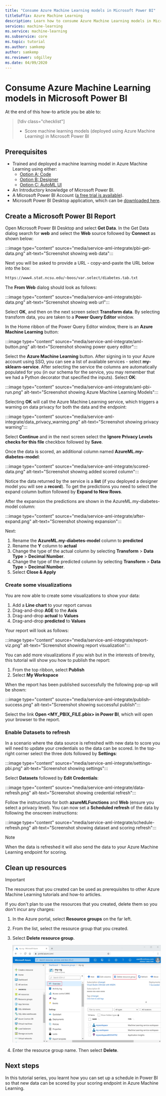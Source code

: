 ```yaml
---
title: "Consume Azure Machine Learning models in Microsoft Power BI"
titleSuffix: Azure Machine Learning
description: Learn how to consume Azure Machine Learning models in Microsoft Power BI.
services: machine-learning
ms.service: machine-learning
ms.subservice: core
ms.topic: tutorial
ms.author: samkemp
author: samkemp
ms.reviewer: sdgilley
ms.date: 04/09/2020
---
```


# Consume Azure Machine Learning models in Microsoft Power BI

At the end of this how-to article you be able to:

> [!div class="checklist"]
> * Score machine learning models (deployed using Azure Machine Learning) in Microsoft Power BI

## Prerequisites

- Trained and deployed a machine learning model in Azure Machine Learning using either:
    - [Option A: Code](./tutorial-pbi-custom-model.md)
    - [Option B: Designer](/tutorial-pbi-designer-model.md)
    - [Option C: AutoML UI](/tutorial-pbi-automl-model.md)
- An Introductory knowledge of Microsoft Power BI.
- A Microsoft Power BI Account ([a free trial is available](https://powerbi.microsoft.comget-started/)).
- Microsoft Power BI Desktop application, which can be [downloaded here](https://powerbi.microsoft.com/downloads).

## Create a Microsoft Power BI Report

Open Microsoft Power BI Desktop and select **Get Data**. In the Get Data dialog search for **web** and select the **Web** source followed by **Connect** as shown below:

:::image type="content" source="media/service-aml-integrate/pbi-get-data.png" alt-text="Screenshot showing web data":::

Next you will be asked to provide a URL - copy-and-paste the URL below into the box:

```txt 
https://www4.stat.ncsu.edu/~boos/var.select/diabetes.tab.txt
```

The **From Web** dialog should look as follows:

:::image type="content" source="media/service-aml-integrate/pbi-data.png" alt-text="Screenshot showing web url":::

Select **OK**, and then on the next screen select **Transform data**. By selecting transform data, you are taken to a **Power Query Editor** window.

In the Home ribbon of the Power Query Editor window, there is an **Azure Machine Learning** button:

:::image type="content" source="media/service-aml-integrate/aml-button.png" alt-text="Screenshot showing power query editor":::

Select the **Azure Machine Learning** button. After signing in to your Azure account using SSO, you can see a list of available services - select **my-sklearn-service**. After selecting the service the columns are automatically populated for you (in our schema for the service, you may remember that we had a Python decorator that specified the inputs). Select **OK**:

:::image type="content" source="media/service-aml-integrate/aml-pbi-run.png" alt-text="Screenshot showing Azure Machine Learning Models":::

Selecting **OK** will call the Azure Machine Learning service, which triggers a warning on data privacy for both the data and the endpoint:

:::image type="content" source="media/service-aml-integrate/data_privacy_warning.png" alt-text="Screenshot showing privacy warning":::

Select **Continue** and in the next screen select the **Ignore Privacy Levels checks for this file** checkbox followed by **Save**.

Once the data is scored, an additional column named **AzureML.my-diabetes-model**:

:::image type="content" source="media/service-aml-integrate/scored-data.png" alt-text="Screenshot showing added scored column":::

Notice the data returned by the service is a **list** (if you deployed a designer model you will see a **record**). To get the predictions you need to select the expand column button followed by **Expand to New Rows**.

After the expansion the predictions are shown in the AzureML.my-diabetes-model column:

:::image type="content" source="media/service-aml-integrate/after-expand.png" alt-text="Screenshot showing expansion":::

Next:

1. Rename the **AzureML.my-diabetes-model** column to **predicted**
1. Rename the **Y** column to **actual**
1. Change the type of the actual column by selecting **Transform** > **Data Type** > **Decimal Number**.
1. Change the type of the predicted column by selecting **Transform** > **Data Type** > **Decimal Number**.
1. Select **Close & Apply**

### Create some visualizations

You are now able to create some visualizations to show your data:

1. Add a **Line chart** to your report canvas
1. Drag-and-drop **AGE** to the **Axis**
1. Drag-and-drop **actual** to **Values**
1. Drag-and-drop **predicted** to **Values**

Your report will look as follows:

:::image type="content" source="media/service-aml-integrate/report-viz.png" alt-text="Screenshot showing report visualization":::

You can add more visualizations if you wish but in the interests of brevity, this tutorial will show you how to publish the report:

1. From the top ribbon, select **Publish**
1. Select **My Workspace** 

When the report has been published successfully the following pop-up will be shown:

:::image type="content" source="media/service-aml-integrate/publish-success.png" alt-text="Screenshot showing successful publish":::

Select the link **Open <MY_PBIX_FILE.pbix> in Power BI**, which will open your browser to the report.

### Enable Datasets to refresh

In a scenario where the data source is refreshed with new data to score you will need to update your credentials so the data can be scored. In the top-right corner select the three dots followed by **Settings**:

:::image type="content" source="media/service-aml-integrate/settings-pbi.png" alt-text="Screenshot showing settings":::

Select **Datasets** followed by **Edit Credentials**:

:::image type="content" source="media/service-aml-integrate/data-refresh.png" alt-text="Screenshot showing credential refresh":::

Follow the instructions for both **azureMLFunctions** and **Web** (ensure you select a privacy level). You can now set a **Scheduled refresh** of the data by following the onscreen instructions:

:::image type="content" source="media/service-aml-integrate/schedule-refresh.png" alt-text="Screenshot showing dataset and scoring refresh":::

>[!NOTE]
> When the data is refreshed it will also send the data to your Azure Machine Learning endpoint for scoring.

## Clean up resources

>[!IMPORTANT]
>The resources that you created can be used as prerequisites to other Azure Machine Learning tutorials and how-to articles. 


If you don't plan to use the resources that you created, delete them so you don't incur any charges:

1. In the Azure portal, select **Resource groups** on the far left.
 
1. From the list, select the resource group that you created.

1. Select **Delete resource group**.

   ![Screenshot of the selections to delete a resource group in the Azure portal.](./media/service-aml-integrate/delete-resources.png)

1. Enter the resource group name. Then select **Delete**.

## Next steps

In this tutorial series, you learnt how you can set up a schedule in Power BI so that new data can be scored by your scoring endpoint in Azure Machine Learning.
